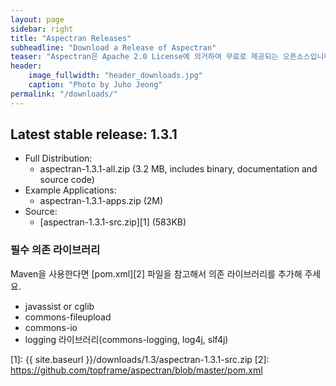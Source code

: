 ```yaml
---
layout: page
sidebar: right
title: "Aspectran Releases"
subheadline: "Download a Release of Aspectran"
teaser: "Aspectran은 Apache 2.0 License에 의거하여 무료로 제공되는 오픈소스입니다."
header:
    image_fullwidth: "header_downloads.jpg"
    caption: "Photo by Juho Jeong"
permalink: "/downloads/"
---
```


## Latest stable release: 1.3.1
* Full Distribution:
  - aspectran-1.3.1-all.zip (3.2 MB, includes binary, documentation and source code)
* Example Applications:
  - aspectran-1.3.1-apps.zip (2M)
* Source:
  - [aspectran-1.3.1-src.zip][1] (583KB)

### 필수 의존 라이브러리
Maven을 사용한다면 [pom.xml][2] 파일을 참고해서 의존 라이브러리를 추가해 주세요.

* javassist or cglib
* commons-fileupload
* commons-io
* logging 라이브러리(commons-logging, log4j, slf4j)


[1]: {{ site.baseurl }}/downloads/1.3/aspectran-1.3.1-src.zip
[2]: https://github.com/topframe/aspectran/blob/master/pom.xml
